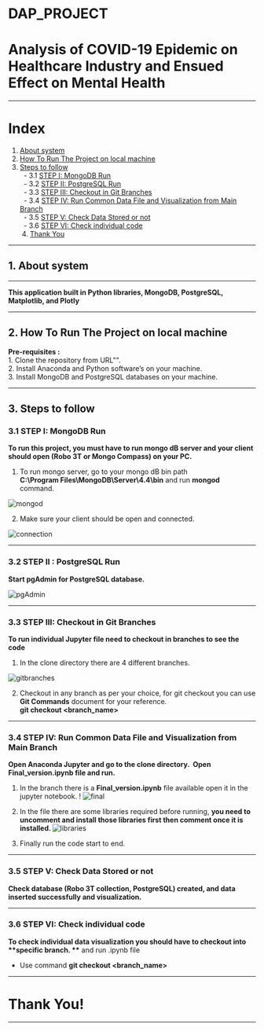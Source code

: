 ﻿# DAP_PROJECT
# Analysis of COVID-19 Epidemic on Healthcare Industry and Ensued Effect on Mental Health
*************************************************************************************************************************************
# Index
1. [About system](#section1)<br>
2. [How To Run The Project on local machine](#section2)<br>
3. [Steps to follow](#section3)<br>
  - 3.1 [STEP I: MongoDB Run](#section301)<br>
  - 3.2 [STEP II: PostgreSQL Run](#section302)<br>
  - 3.3 [STEP III: Checkout in Git Branches](#section303)<br>
  - 3.4 [STEP IV: Run Common Data File and Visualization from Main Branch](#section304)<br>
  - 3.5 [STEP V: Check Data Stored or not](#section305)<br>
  - 3.6 [STEP VI: Check individual code](#section306)<br>
 4. [Thank You](#section4)<br>

*************************************************************************************************************************************

## 1. About system <a id=section1></a>
*************************************************************************************************************************************
<b>This application built in Python libraries, MongoDB, PostgreSQL, Matplotlib, and Plotly</b>

*************************************************************************************************************************************


## 2. How To Run The Project on local machine <a id=section2></a>

<b>Pre-requisites :</b><br>
       1. Clone the repository from URL"". <br>
       2. Install Anaconda and Python software’s on your machine. <br>
       3. Install MongoDB and PostgreSQL databases on your machine.

*************************************************************************************************************************************
## 3. Steps to follow <a id=section3></a>
### 3.1 STEP I: MongoDB Run	<a id=section301></a>
<b> To run this project, you must have to run mongo dB server and your client should open (Robo 3T or Mongo Compass) on your PC. </b>
1. To run mongo server, go to your mongo dB bin path <br>
<b>C:\Program Files\MongoDB\Server\4.4\bin</b> and run <b>mongod</b> command.

![mongod](https://user-images.githubusercontent.com/78203366/115843709-06c97080-a417-11eb-9141-6f38615b921b.PNG)



2. Make sure your client should be open and connected.


![connection](https://user-images.githubusercontent.com/78203366/115843470-c8cc4c80-a416-11eb-9b1b-7409f2e6448b.PNG)

*************************************************************************************************************************************



### 3.2 STEP II : PostgreSQL Run	<a id=section302></a>
<b>Start pgAdmin for PostgreSQL database. </b>

![pgAdmin](https://user-images.githubusercontent.com/78203366/115843927-442dfe00-a417-11eb-90a4-9c86c59e1f44.PNG)

*************************************************************************************************************************************


### 3.3 STEP III: Checkout in Git Branches	<a id=section303></a>
<b>To run individual Jupyter file need to checkout in branches to see the code</b>

1. In the clone directory there are 4 different branches.

![gitbranches](https://user-images.githubusercontent.com/78203366/115844269-95d68880-a417-11eb-883b-9f9fff7c2e7d.PNG)


2. Checkout in any branch as per your choice, for git checkout you can use **Git Commands** document for your reference. <br>
<b>git checkout <branch_name></b>

*************************************************************************************************************************************


### 3.4 STEP IV: Run Common Data File and Visualization from Main Branch<a id=section304></a>

<b>Open Anaconda Jupyter and go to the clone directory.  Open <b>Final_version.ipynb</b> file and run. </b>

1. In the branch there is a **Final_version.ipynb** file available open it in the jupyter notebook.
! ![final](https://user-images.githubusercontent.com/78203366/115844838-2a40eb00-a418-11eb-959a-80df12bfd266.PNG)

2. In the file there are some libraries required before running, <b>you need to uncomment and install those libraries first then comment once it is installed. </b>
![libraries](https://user-images.githubusercontent.com/78203366/115844725-08dfff00-a418-11eb-84f3-7dc6f24cf18f.PNG)

3. Finally run the code start to end.

*************************************************************************************************************************************

### 3.5 STEP V: Check Data Stored or not <a id=section305></a>

<b>Check database (Robo 3T collection, PostgreSQL) created, and data inserted successfully and visualization. </b> <br>

*************************************************************************************************************************************


### 3.6 STEP VI: Check individual code <a id=section306></a>
<b>To check individual data visualization you should have to checkout into **specific branch. **</b> and run .ipynb file <br>
* Use command **git checkout <branch_name>**
*************************************************************************************************************************************
# Thank You! <a id=section4></a>
*************************************************************************************************************************************


